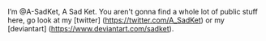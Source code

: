 I’m @A-SadKet, A Sad Ket.
You aren't gonna find a whole lot of public stuff here, go look at my [twitter] (https://twitter.com/A_SadKet) or my [deviantart] (https://www.deviantart.com/sadket).

<!---
A-SadKet/A-SadKet is a ✨ special ✨ repository because its `README.md` (this file) appears on your GitHub profile.
You can click the Preview link to take a look at your changes.
--->
